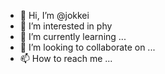 - 👋 Hi, I’m @jokkei
- 👀 I’m interested in phy
- 🌱 I’m currently learning ...
- 💞️ I’m looking to collaborate on ...
- 📫 How to reach me ...

<!---
jokkei/jokkei is a ✨ special ✨ repository because its `README.md` (this file) appears on your GitHub profile.
You can click the Preview link to take a look at your changes.
--->
